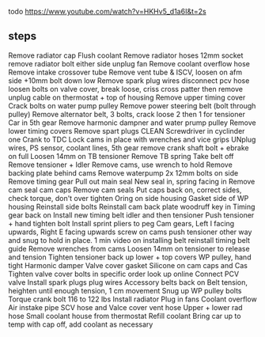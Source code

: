 todo
https://www.youtube.com/watch?v=HKHv5_d1a6I&t=2s

## steps
Remove radiator cap 
Flush coolant 
Remove radiator hoses 
12mm socket remove radiator bolt either side
unplug fan 
Remove coolant overflow hose
Remove intake crossover tube 
Remove vent tube & ISCV, loosen on afm side +10mm bolt down low 
Remove spark plug wires 
disconnect pcv hose 
loosen bolts on valve cover, break loose, criss cross patter then remove 
unplug cable on thermostat + top of housing
Remove upper timing cover
Crack bolts on water pump pulley 
Remove power steering belt  (bolt through pulley) 
Remove alternator belt, 3 bolts, crack loose 2 then 1 for tensioner
Car in 5th gear 
Remove harmonic dampner and water prump pulley
Remove lower timing covers 
Remove spart plugs 
CLEAN Screwdriver in cyclinder one
Crank to TDC 
Lock cams in place with wrenches and vice grips
UNplug wires, PS sensor, coolant lines, 
5th gear remove crank shaft bolt + ebrake on full 
Loosen 14mm on TB tensioner 
Remove TB spring 
Take belt off 
Remove tensioner + Idler 
Remove cams, use wrench to hold 
Remove backing plate behind cams
Remove waterpump 
2x 12mm bolts on side
Remove timing gear 
Pull out main seal 
New seal in, spring facing in 
Remove cam seal cam caps
Remove cam seals 
Put caps back on, correct sides, check torque, don't over tighten 
Oring on side housing 
Gasket side of WP housing 
Reinstall side bolts 
Reinstall cam back plate 
woodruff key in 
Timing gear back on 
Install new timing belt idler and then tensioner 
Push tensioner + hand tighten bolt
Install sprint pliers to peg 
Cam gears, Left I facing upwards, Right E facing upwards
screw on cams 
push tensioner other way and snug to hold in place. 
1 min video on installing belt 
reinstall timing belt guide
Remove wrenches from cams
Loosen 14mm on tensioner to release and tension
Tighten tensioner back up 
lower + top covers 
WP pulley, hand tight 
Harmonic damper 
Valve cover gasket 
Silicone on cam caps and Cas 
Tighten valve cover bolts in specific order look up online
Connect PCV valve 
Install spark plugs plug wires
Accessory belts back on 
Belt tension, heighten until enough tension, 1 cm movement 
Snug up WP pulley bolts 
Torque crank bolt 116 to 122 lbs 
Install radiator
Plug in fans
Coolant overflow 
Air instake pipe
SCV hose and Valce cover vent hose 
Upper +  lower rad hose 
Small coolant house from thermostat 
Refill coolant 
Bring car up to temp with cap off, add coolant as necessary